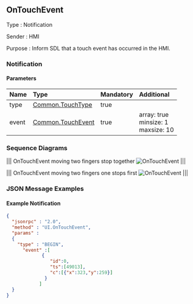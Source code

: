 ## OnTouchEvent

Type
: Notification

Sender
: HMI

Purpose
: Inform SDL that a touch event has occurred in the HMI.

### Notification

#### Parameters

|Name|Type|Mandatory|Additional|
|:---|:---|:--------|:---------|
|type|[Common.TouchType](../../common/enums/#touchtype)|true||
|event|[Common.TouchEvent](../../common/structs/#touchevent)|true|array: true<br>minsize: 1<br>maxsize: 10|

### Sequence Diagrams

|||
OnTouchEvent moving two fingers stop together
![OnTouchEvent](./assets/OnTouchEventTwoFingers.png)
|||

|||
OnTouchEvent moving two fingers one stops first
![OnTouchEvent](./assets/OnTouchEventTwoFingersOneStop.png)
|||

### JSON Message Examples

#### Example Notification

```json
{
  "jsonrpc" : "2.0",
  "method" : "UI.OnTouchEvent",
  "params" :
  {
    "type" : "BEGIN",
      "event" :[
             {
                "id":0,
                "ts":[49013],
                "c":[{"x":323,"y":259}]
              }
            ]
  }
}
```
